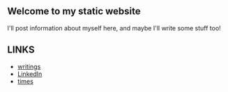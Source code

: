 ## Welcome to my static website

I'll post information about myself here, and maybe I'll write some stuff too!

## LINKS

- [writings](./writings.md)
- [LinkedIn](https://www.linkedin.com/in/matthew-mcbrien-784b32116/)
- [times](https://www.tfrrs.org/athletes/5459793/Georgia_Tech/Matt_McBrien.html)
